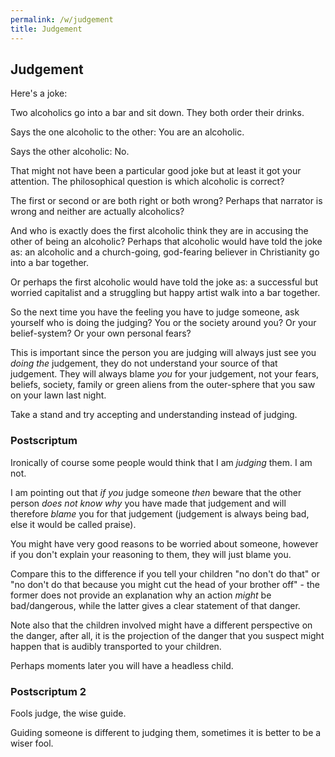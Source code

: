 ```yaml
---
permalink: /w/judgement
title: Judgement
---
```


## Judgement

Here's a joke:

Two alcoholics go into a bar and sit down. They both order their drinks.

Says the one alcoholic to the other: You are an alcoholic.

Says the other alcoholic: No.

That might not have been a particular good joke but at least it got your attention. The philosophical question is which alcoholic is correct?

The first or second or are both right or both wrong? Perhaps that narrator is wrong and neither are actually alcoholics?

And who is exactly does the first alcoholic think they are in accusing the other of being an alcoholic? Perhaps that alcoholic would have told the joke as: an alcoholic and a church-going, god-fearing believer in Christianity go into a bar together.

Or perhaps the first alcoholic would have told the joke as: a successful but worried capitalist and a struggling but happy artist walk into a bar together.

So the next time you have the feeling you have to judge someone, ask yourself who is doing the judging? You or the society around you? Or your belief-system? Or your own personal fears? 

This is important since the person you are judging will always just see you *doing the* judgement, they do not understand your source of that judgement. They will always blame *you* for your judgement, not your fears, beliefs, society, family or green aliens from the outer-sphere that you saw on your lawn last night.

Take a stand and try accepting and understanding instead of judging.

### Postscriptum 

Ironically of course some people would think that I am *judging* them. I am not.

I am pointing out that *if you* judge someone *then* beware that the other person *does not know why* you have made that judgement and will therefore *blame* you for that judgement (judgement is always being bad, else it would be called praise).

You might have very good reasons to be worried about someone, however if you don't explain your reasoning to them, they will just blame you.

Compare this to the difference if you tell your children "no don't do that" or "no don't do that because you might cut the head of your brother off" - the former does not provide an explanation why an action *might* be bad/dangerous, while the latter gives a clear statement of that danger. 

Note also that the children involved might have a different perspective on the danger, after all, it is the projection of the danger that you suspect might happen that is audibly transported to your children.

Perhaps moments later you will have a headless child.

### Postscriptum 2

Fools judge, the wise guide.

Guiding someone is different to judging them, sometimes it is better to be a wiser fool.
